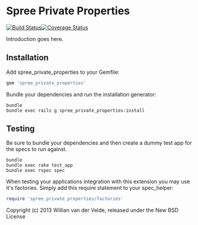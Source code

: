 Spree Private Properties
===

[![Build Status](https://travis-ci.org/Willianvdv/spree_private_properties.png?branch=master)](https://travis-ci.org/Willianvdv/spree_private_properties.png)[![Coverage Status](https://coveralls.io/repos/Willianvdv/spree_private_properties/badge.png)](https://coveralls.io/r/Willianvdv/spree_private_properties)

Introduction goes here.

Installation
---

Add spree_private_properties to your Gemfile:

```ruby
gem 'spree_private_properties'
```

Bundle your dependencies and run the installation generator:

```shell
bundle
bundle exec rails g spree_private_properties:install
```

Testing
---

Be sure to bundle your dependencies and then create a dummy test app for the specs to run against.

```shell
bundle
bundle exec rake test_app
bundle exec rspec spec
```

When testing your applications integration with this extension you may use it's factories.
Simply add this require statement to your spec_helper:

```ruby
require 'spree_private_properties/factories'
```

Copyright (c) 2013 Willian van der Velde, released under the New BSD License
